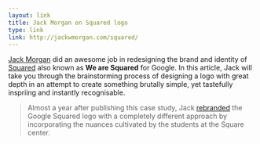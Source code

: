 ```yaml
---
layout: link
title: Jack Morgan on Squared logo
type: link
link: http://jackwmorgan.com/squared/
---
```


[Jack Morgan](http://jackwmorgan.com) did an awesome job in redesigning the brand and identity of
[Squared](http://www.wearesquared.com/) also known as **We are Squared** for Google. In this article, Jack will take you
through the brainstorming process of designing a logo with great depth in an attempt to create something brutally simple,
yet tastefully inspriing and instantly recognisable.

> Almost a year after publishing this case study, Jack [rebranded](http://jackwmorgan.com/rebranding-google-squared/) the Google Squared logo with a completely different approach by incorporating the nuances cultivated by the students at the Square center.

